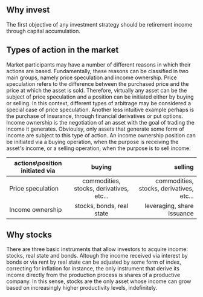 ## Why invest
The first objective of any investment strategy should be retirement income through capital accumulation. 

## Types of action in the market

Market participants may have a number of different reasons in which their actions are based. Fundamentally, these reasons can be classified in two main groups, namely price speculation and income ownership. Price speculation refers to the difference between the purchased price and the price at which the asset is sold. Therefore, virtually any asset can be the subject of price speculation and a position can be initiated either by buying or selling. In this context, different types of arbitrage may be considered a special case of price speculation. Another less intuitive example perhaps is the purchase of insurance, through financial derivatives or put options. Income ownership is the negotiation of an asset with the goal of trading the income it generates. Obvioulsy, only assets that generate some form of income are subject to this type of action. An income ownership position can be initiated via a buying operation, when the purpose is receiving the asset's income, or a selling operation, when the purpose is to sell income. 
           
actions\position initiated via | buying | selling|
| ------------- |:-------------:| -----:|
Price speculation | commodities, stocks, derivatives, etc... | commodities, stocks, derivatives, etc...|
Income ownership | stocks, bonds, real state | leveraging, share issuance|


## Why stocks

There are three basic instruments that allow investors to acquire income: stocks, real state and bonds. Altough the income received via interest by bonds or via rent by real state can be adjusted by some form of index, correcting for inflation for instance, the only instrument that derive its income directly from the production process is shares of a productive company. In this sense, stocks are the only asset whose income can grow based on increasingly higher productivity levels, indefinitely. 


